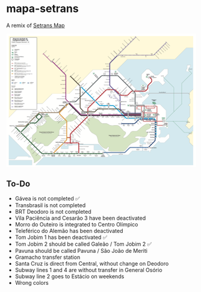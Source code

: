 # mapa-setrans
A remix of [Setrans Map](http://www.rio.rj.gov.br/web/pmus/mapa-da-rede-de-transportes)

![Original Setrans map](setrans-map.png)

## To-Do

- Gávea is not completed ✅
- Transbrasil is not completed
- BRT Deodoro is not completed
- Vila Paciência and Cesarão 3 have been deactivated
- Morro do Outeiro is integrated to Centro Olímpico
- Teleférico do Alemão has been deactivated
- Tom Jobim 1 has been deactivated ✅
- Tom Jobim 2 should be called Galeão / Tom Jobim 2 ✅
- Pavuna should be called Pavuna / São João de Meriti
- Gramacho transfer station
- Santa Cruz is direct from Central, without change on Deodoro
- Subway lines 1 and 4 are without transfer in General Osório
- Subway line 2 goes to Estácio on weekends
- Wrong colors
